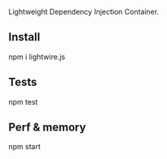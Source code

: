 Lightweight Dependency Injection Container.

## Install
npm i lightwire.js

## Tests
npm test

## Perf & memory
npm start
